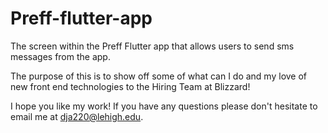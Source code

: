 # Preff-flutter-app
The screen within the Preff Flutter app that allows users to send sms messages from the app.

The purpose of this is to show off some of what can I do and my love of new front end technologies to the Hiring Team at Blizzard!

I hope you like my work! If you have any questions please don't hesitate to email me at dja220@lehigh.edu.
